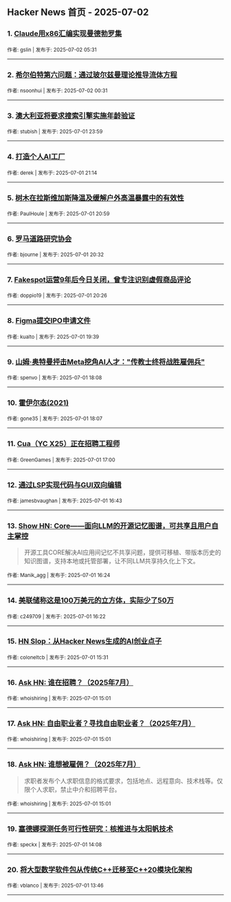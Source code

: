 ## Hacker News 首页 - 2025-07-02


### 1. [Claude用x86汇编实现曼德勃罗集](https://news.ycombinator.com/item?id=44440509)

<sub>作者: gslin | 发布于: 2025-07-02 05:31</sub>

---

### 2. [希尔伯特第六问题：通过玻尔兹曼理论推导流体方程](https://news.ycombinator.com/item?id=44439242)

<sub>作者: nsoonhui | 发布于: 2025-07-02 00:31</sub>

---

### 3. [澳大利亚将要求搜索引擎实施年龄验证](https://news.ycombinator.com/item?id=44439058)

<sub>作者: stubish | 发布于: 2025-07-01 23:59</sub>

---

### 4. [打造个人AI工厂](https://news.ycombinator.com/item?id=44438065)

<sub>作者: derek | 发布于: 2025-07-01 21:14</sub>

---

### 5. [树木在拉斯维加斯降温及缓解户外高温暴露中的有效性](https://news.ycombinator.com/item?id=44437948)

<sub>作者: PaulHoule | 发布于: 2025-07-01 20:59</sub>

---

### 6. [罗马道路研究协会](https://news.ycombinator.com/item?id=44437758)

<sub>作者: bjourne | 发布于: 2025-07-01 20:32</sub>

---

### 7. [Fakespot运营9年后今日关闭，曾专注识别虚假商品评论](https://news.ycombinator.com/item?id=44437712)

<sub>作者: doppio19 | 发布于: 2025-07-01 20:26</sub>

---

### 8. [Figma提交IPO申请文件](https://news.ycombinator.com/item?id=44437316)

<sub>作者: kualto | 发布于: 2025-07-01 19:39</sub>

---

### 9. [山姆·奥特曼抨击Meta挖角AI人才："传教士终将战胜雇佣兵"](https://news.ycombinator.com/item?id=44436579)

<sub>作者: spenvo | 发布于: 2025-07-01 18:08</sub>

---

### 10. [霍伊尔态(2021)](https://news.ycombinator.com/item?id=44436555)

<sub>作者: gone35 | 发布于: 2025-07-01 18:07</sub>

---

### 11. [Cua（YC X25）正在招聘工程师](https://news.ycombinator.com/item?id=44435910)

<sub>作者: GreenGames | 发布于: 2025-07-01 17:00</sub>

---

### 12. [通过LSP实现代码与GUI双向编辑](https://news.ycombinator.com/item?id=44435716)

<sub>作者: jamesbvaughan | 发布于: 2025-07-01 16:43</sub>

---

### 13. [Show HN: Core——面向LLM的开源记忆图谱，可共享且用户自主掌控](https://news.ycombinator.com/item?id=44435500)
> 开源工具CORE解决AI应用间记忆不共享问题，提供可移植、带版本历史的知识图谱，支持本地或托管部署，让不同LLM共享持久化上下文。

<sub>作者: Manik_agg | 发布于: 2025-07-01 16:24</sub>

---

### 14. [美联储称这是100万美元的立方体，实际少了50万](https://news.ycombinator.com/item?id=44435484)

<sub>作者: c249709 | 发布于: 2025-07-01 16:22</sub>

---

### 15. [HN Slop：从Hacker News生成的AI创业点子](https://news.ycombinator.com/item?id=44434938)

<sub>作者: coloneltcb | 发布于: 2025-07-01 15:31</sub>

---

### 16. [Ask HN: 谁在招聘？（2025年7月）](https://news.ycombinator.com/item?id=44434576)

<sub>作者: whoishiring | 发布于: 2025-07-01 15:01</sub>

---

### 17. [Ask HN: 自由职业者？寻找自由职业者？（2025年7月）](https://news.ycombinator.com/item?id=44434575)

<sub>作者: whoishiring | 发布于: 2025-07-01 15:01</sub>

---

### 18. [Ask HN: 谁想被雇佣？（2025年7月）](https://news.ycombinator.com/item?id=44434574)
> 求职者发布个人求职信息的格式要求，包括地点、远程意向、技术栈等。仅限个人求职，禁止中介和招聘平台。

<sub>作者: whoishiring | 发布于: 2025-07-01 15:01</sub>

---

### 19. [塞德娜探测任务可行性研究：核推进与太阳帆技术](https://news.ycombinator.com/item?id=44434062)

<sub>作者: speckx | 发布于: 2025-07-01 14:08</sub>

---

### 20. [将大型数学软件包从传统C++迁移至C++20模块化架构](https://news.ycombinator.com/item?id=44433899)

<sub>作者: vblanco | 发布于: 2025-07-01 13:46</sub>

---
